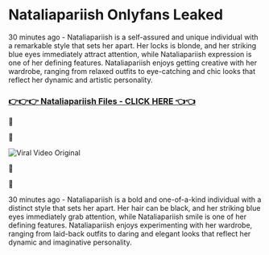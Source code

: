 # Nataliapariish Onlyfans Leaked

<p>30 minutes ago - Nataliapariish is a self-assured and unique individual with a remarkable style that sets her apart. Her locks is blonde, and her striking blue eyes immediately attract attention, while Nataliapariish expression is one of her defining features. Nataliapariish enjoys getting creative with her wardrobe, ranging from relaxed outfits to eye-catching and chic looks that reflect her dynamic and artistic personality.</p><p>
<h3><a href="https://fansleaks.com-getfree.pro/nataliapariish" rel="nofollow">👉👉👉 Nataliapariish Files - CLICK HERE 👈👈</a></h3>
<p>🔻</p>
<p>🔻</p> <p>
<a href="https://fansleaks.com-getfree.pro/nataliapariish" rel="nofollow"><img src="https://i.imgur.com/0ZbtXZ5.gif" alt="Viral Video Original" style="max-width: 100%; display: inline-block;" data-target="animated-image.originalImage"></a>
<p>🔻</p>
<p>🔻</p> <p>30 minutes ago - Nataliapariish is a bold and one-of-a-kind individual with a distinct style that sets her apart. Her hair can be black, and her striking blue eyes immediately grab attention, while Nataliapariish smile is one of her defining features. Nataliapariish enjoys experimenting with her wardrobe, ranging from laid-back outfits to daring and elegant looks that reflect her dynamic and imaginative personality.</p>